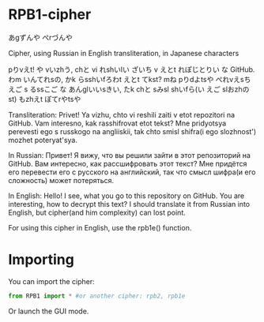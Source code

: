 # RPB1-cipher

あgずんや ぺrづんや

Cipher, using Russian in English transliteration, in Japanese characters

pりvえt! や vいzhう, chと vi れshいlい ざいち v えとt れぽじとりい な GitHub. わm いんてれsの, かk らsshいfろわt えとt てkst? mね pりdよtsや ぺれvえsち えご s るssこご な あんglいいsきい, たk chと sみsl shいfら(い えご slおzhのst) もzhえt ぽてrやtsや

Transliteration: Privet! Ya vizhu, chto vi reshili zaiti v etot repozitori na GitHub. Vam interesno, kak rasshifrovat etot tekst? Mne pridyotsya perevesti ego s russkogo na angliiskii, tak chto smisl shifra(i ego slozhnost') mozhet poteryat'sya.

In Russian: Привет! Я вижу, что вы решили зайти в этот репозиторий на GitHub. Вам интересно, как рассшифровать этот текст? Мне придётся его перевести его с русского на английский, так что смысл шифра(и его сложность) может потеряться.

In English: Hello! I see, what you go to this repository on GitHub. You are interesting, how to decrypt this text? I should translate it from Russian into English, but cipher(and him complexity) can lost point.

For using this cipher in English, use the rpb1e() function.

# Importing

You can import the cipher:
```python
from RPB1 import * #or another cipher: rpb2, rpb1e
```

Or launch the GUI mode.
